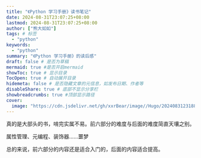 ```yaml
---
title: "《Python 学习手册》读书笔记"
date: 2024-08-31T23:07:25+08:00
lastmod: 2024-08-31T23:07:25+08:00
author: ["熊大如如"]
tags: # 标签
  - "python"
keywords:
  - "python"
summary: "《Python 学习手册》的读后感"
draft: false # 是否为草稿
mermaid: true #是否开启mermaid
showToc: true # 显示目录
TocOpen: true # 自动展开目录
hidemeta: false # 是否隐藏文章的元信息，如发布日期、作者等
disableShare: true # 底部不显示分享栏
showbreadcrumbs: true #顶部显示路径
cover:
  image: "https://cdn.jsdelivr.net/gh/xxrBear/image//Hugo/202408312318804.jpg" # 文章的图片
---
```


真的是大部头的书，啃完实属不易。前六部分的难度与后面的难度简直天壤之别。

属性管理、元编程、装饰器......噩梦

总的来说，前六部分的内容还是适合入门的，后面的内容适合提高。
